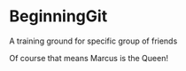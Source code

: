 BeginningGit
============

A training ground for specific group of friends

Of course that means Marcus is the Queen!
